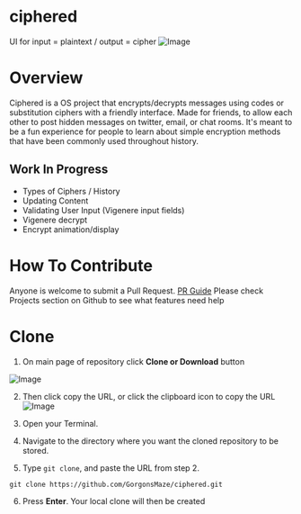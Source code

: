 # ciphered
UI for input = plaintext / output = cipher
![Image](http://i.imgur.com/0bealZ2.png)

# Overview
Ciphered is a OS project that encrypts/decrypts messages using codes or substitution ciphers with a friendly interface. Made for friends, to allow each other to post hidden messages on twitter, email, or chat rooms. It's meant to be a fun experience for people to learn about simple encryption methods that have been commonly used throughout history.


## Work In Progress
* Types of Ciphers / History
* Updating Content
* Validating User Input (Vigenere input fields)
* Vigenere decrypt
* Encrypt animation/display 


# How To Contribute
Anyone is welcome to submit a Pull Request.
[PR Guide](https://help.github.com/articles/creating-a-pull-request/)
Please check Projects section on Github  to see what features need help


# Clone
1. On main page of repository click **Clone or Download** button 

![Image](http://i.imgur.com/VU0YMdI.png)

2. Then click copy the URL, or click the clipboard icon to copy the URL 
![Image](http://i.imgur.com/SiPXXFl.png)


3. Open your Terminal.

4. Navigate to the directory where you want the cloned repository to be stored.

5. Type `git clone`, and paste the URL from step 2.
```
git clone https://github.com/GorgonsMaze/ciphered.git
```

6. Press **Enter**. Your local clone will then be created

